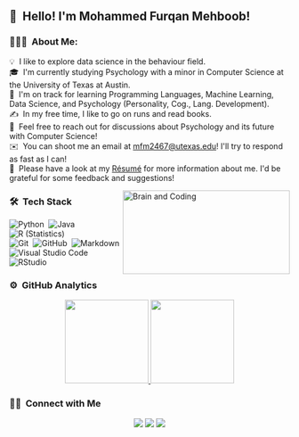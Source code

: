 

## 👋 &nbsp;Hello! I'm Mohammed Furqan Mehboob!

### 👨🏻‍💻 &nbsp;About Me:

💡 &nbsp;I like to explore data science in the behaviour field.\
🎓 &nbsp;I'm currently studying Psychology with a minor in Computer Science at the University of Texas at Austin.\
🌱 &nbsp;I'm on track for learning Programming Languages, Machine Learning, Data Science, and Psychology (Personality, Cog., Lang. Development).\
✍️ &nbsp;In my free time, I like to go on runs and read books.\
💬 &nbsp;Feel free to reach out for discussions about Psychology and its future with Computer Science!\
✉️ &nbsp;You can shoot me an email at mfm2467@utexas.edu! I'll try to respond as fast as I can!\
📄 &nbsp;Please have a look at my [Résumé](https://drive.google.com/file/d/1XXA5dpHANwqsLZ2vBU-_3JpKW5c92-sY/view?usp=sharing) for more information about me. I'd be grateful for some feedback and suggestions!

<img alt="Brain and Coding" src="https://cdn.dribbble.com/users/517658/screenshots/1480070/brains_animation.1.gif" align="right" width ="300" height="150"/>

### 🛠 &nbsp;Tech Stack

![Python](https://img.shields.io/badge/-Python-333333?style=flat&logo=python)&nbsp;
![Java](https://img.shields.io/badge/-Java-333333?style=flat&logo=Java&logoColor=FFA518)&nbsp;
![R (Statistics)](https://img.shields.io/badge/-R-333333?style=flat&logo=R&logoColor=276DC3)\
![Git](https://img.shields.io/badge/-Git-333333?style=flat&logo=git)&nbsp;
![GitHub](https://img.shields.io/badge/-GitHub-333333?style=flat&logo=github)&nbsp;
![Markdown](https://img.shields.io/badge/-Markdown-333333?style=flat&logo=markdown)\
![Visual Studio Code](https://img.shields.io/badge/-Visual%20Studio%20Code-333333?style=flat&logo=visual-studio-code&logoColor=007ACC)&nbsp;
![RStudio](https://img.shields.io/badge/-RStudio-333333?style=flat&logo=rstudio)&nbsp;


### ⚙️ &nbsp;GitHub Analytics

<p align="center">
<a href="https://github.com/mohammedfmehboob">
  <img height="150em" src="https://github-readme-stats-eight-theta.vercel.app/api?username=mohammedfmehboob&show_icons=true&theme=vue-dark&include_all_commits=true&count_private=tru" 
/>
  <img height="150em" src="https://github-readme-stats-eight-theta.vercel.app/api/top-langs/?username=mohammedfmehboob&layout=compact&exclude_lang=java+r&theme=vue-dark" />
</a>
</p>

### 🤝🏻 &nbsp;Connect with Me

<p align="center">
<a href="https://www.linkedin.com/in/mohammed-mehboob-18087420b/"><img src="https://img.shields.io/badge/-MohammedFMehboob-0077B5?style=flat-square&logo=Linkedin&logoColor=white"/></a>
<a href="mfm2467@utexas.edu"><img src="https://img.shields.io/badge/-mfm2467@utexas.edu-D14836?style=flat-square&logo=Gmail&logoColor=white"/></a>
<a href="https://www.facebook.com/mohammed.furqan.56614/"><img src="https://img.shields.io/badge/-@Mohammed Furqan Mehboob-1877F2?style=flat-square&logo=Facebook&logoColor=white"/></a>
</p>
